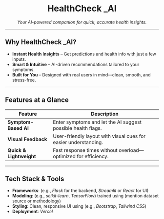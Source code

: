 <h1 align="center">HealthCheck _AI</h1>
<p align="center"><em>Your AI-powered companion for quick, accurate health insights.</em></p>

---

##  Why HealthCheck _AI?

-  **Instant Health Insights** – Get predictions and health info with just a few inputs.
-  **Smart & Intuitive** – AI-driven recommendations tailored to your symptoms.
-  **Built for You** – Designed with real users in mind—clean, smooth, and stress-free.

---

##  Features at a Glance

|  Feature             |  Description                                             |
|------------------------|-------------------------------------------------------------|
| **Symptom-Based AI**   | Enter symptoms and let the AI suggest possible health flags. |
| **Visual Feedback**    | User-friendly layout with visual cues for easier understanding. |
| **Quick & Lightweight**| Fast response times without overload—optimized for efficiency. |

---

##  Tech Stack & Tools

- **Frameworks**: (e.g., *Flask* for the backend, *Streamlit* or *React* for UI)
- **Modeling**: (e.g., *scikit-learn*, *TensorFlow*) trained using (mention dataset source or methodology)
- **Styling**: Clean, responsive UI using (e.g., *Bootstrap*, *Tailwind CSS*)
- **Deployment**:  *Vercel*


